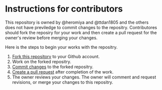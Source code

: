 # Instructions for contributors

This repository is owned by @heromiya and @ttdan1805 and the others does not have previledge to commit changes to the repositry. Contributores should fork the reposiry for your work and then create a pull request for the owner's review before merging your changes.

Here is the steps to begin your works with the repositry.

1. [Fork this repository](https://docs.github.com/en/pull-requests/collaborating-with-pull-requests/working-with-forks/fork-a-repo) to your Github account.
2. Work on the forked repositry.
3. [Commit changes](https://docs.github.com/en/pull-requests/committing-changes-to-your-project) to the forked repositry.
4. [Create a pull request](https://docs.github.com/en/pull-requests/collaborating-with-pull-requests/proposing-changes-to-your-work-with-pull-requests/creating-a-pull-request) after completion of the work.
5. The owner reviews your changes. The owner will comment and request revisions, or merge your changes to this repositry.

